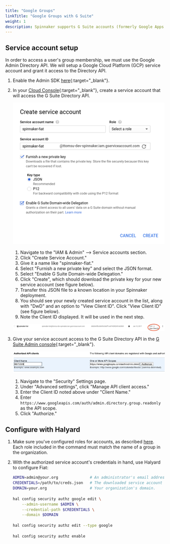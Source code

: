 ```yaml
---
title: "Google Groups"
linkTitle: "Google Groups with G Suite"
weight: 1
description: Spinnaker supports G Suite accounts (formerly Google Apps for Work) and Google Groups to manage authorization.
---
```


## Service account setup

In order to access a user's group membership, we must use the Google Admin Directory API. We will
setup a Google Cloud Platform (GCP) service account and grant it access to the Directory API.

1. Enable the Admin SDK [here](https://console.cloud.google.com/apis/library/admin.googleapis.com){:target="\_blank"}.

1. In your [Cloud Console](https://console.cloud.google.com){:target="\_blank"},
create a service account that will access the G Suite Directory API.

    ![creating a service account for Fiat in GCP console](fiat-service-account.png)

    1. Navigate to the "IAM & Admin" --> Service accounts section.
    1. Click "Create Service Account."
    1. Give it a name like "spinnaker-fiat."
    1. Select "Furnish a new private key" and select the JSON format.
    1. Select "Enable G Suite Domain-wide Delegation."
    1. Click "Create", which should download the private key for your new service account (see
    figure below).
    1. Transfer this JSON file to a known location in your Spinnaker deployment.
    1. You should see your newly created service account in the list, along with "DwD" and an
    option to "View Client ID". Click "View Client ID" (see figure below).
    1. Note the Client ID displayed. It will be used in the next step.

    ![View the client ID](fiat-cliend-id.png)

1. Give your service account access to the G Suite Directory API in the
[G Suite Admin console](https://admin.google.com){:target="\_blank"}.

    ![authorize the service account to access the Directory API](fiat-authorize-client.png)

    1. Navigate to the "Security" Settings page.
    1. Under "Advanced settings", click "Manage API client access."
    1. Enter the Client ID noted above under "Client Name."
    1. Enter `https://www.googleapis.com/auth/admin.directory.group.readonly` as the API scope.
    1. Click "Authorize."



## Configure with Halyard

1. Make sure you've configured roles for accounts, as described [here](/docs/setup/security/authorization/#accounts). Each role included in the command must match the name of a group
in the organization.

1. With the authorized service account's credentials in hand, use Halyard to configure Fiat:

   ```bash
   ADMIN=admin@your.org              # An administrator's email address
   CREDENTIALS=/path/to/creds.json   # The downloaded service account credentials
   DOMAIN=your.org                   # Your organization's domain.
   
   hal config security authz google edit \
       --admin-username $ADMIN \
       --credential-path $CREDENTIALS \
       --domain $DOMAIN
   
   hal config security authz edit --type google
   
   hal config security authz enable
   ```
